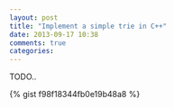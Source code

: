 ```yaml
---
layout: post
title: "Implement a simple trie in C++"
date: 2013-09-17 10:38
comments: true
categories: 
---
```


TODO..

{% gist f98f18344fb0e19b48a8 %}